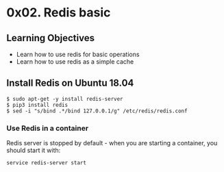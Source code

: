 # 0x02. Redis basic

## Learning Objectives

- Learn how to use redis for basic operations
- Learn how to use redis as a simple cache

## Install Redis on Ubuntu 18.04
```
$ sudo apt-get -y install redis-server
$ pip3 install redis
$ sed -i "s/bind .*/bind 127.0.0.1/g" /etc/redis/redis.conf
```
### Use Redis in a container

Redis server is stopped by default - when you are starting a container, you should start it with:
```
service redis-server start
```
